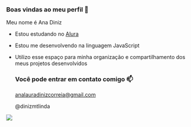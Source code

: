 ### Boas vindas ao meu perfil 💙

Meu nome é Ana Diniz 

- Estou estudando no [Alura](https://www.alura.com.br)
- Estou me desenvolvendo na linguagem JavaScript
- Utilizo esse espaço para minha organização e compartilhamento dos meus projetos desenvolvidos

  ### Você pode entrar em contato comigo 📫

  analauradinizcorreia@gmail.com
  
  @dinizmtlinda

![](https://media.tenor.com/DP_a6HIDlEgAAAAM/blair-waldorf-gossip-girl.gif)
